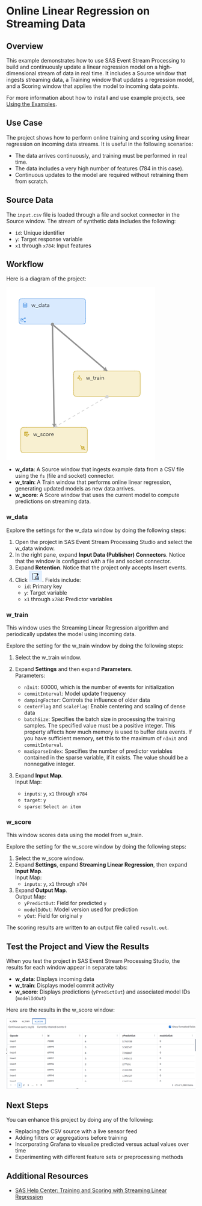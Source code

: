 # Online Linear Regression on Streaming Data

## Overview

This example demonstrates how to use SAS Event Stream Processing to build and continuously update a linear regression model on a high-dimensional stream of data in real time. It includes a Source window that ingests streaming data, a Training window that updates a regression model, and a Scoring window that applies the model to incoming data points.

For more information about how to install and use example projects, see [Using the Examples](https://github.com/sassoftware/esp-studio-examples#using-the-examples).

## Use Case

The project shows how to perform online training and scoring using linear regression on incoming data streams. It is useful in the following scenarios:
- The data arrives continuously, and training must be performed in real time.
- The data includes a very high number of features (784 in this case).
- Continuous updates to the model are required without retraining them from scratch.

## Source Data

The `input.csv` file is loaded through a file and socket connector in the Source window. The stream of synthetic data includes the following:
  - `id`: Unique identifier
  - `y`: Target response variable
  - `x1` through `x784`: Input features

## Workflow
<!-- changed "figure" to "image" since an editor recently told me that the term "figure" is outdated -->
Here is a diagram of the project:

![Diagram of the project](img/diagram.png "Diagram of the project")

- **w_data**: A Source window that ingests example data from a CSV file using the `fs` (file and socket) connector.
- **w_train**: A Train window that performs online linear regression, generating updated models as new data arrives.
- **w_score**: A Score window that uses the current model to compute predictions on streaming data.

### w_data

Explore the settings for the w_data window by doing the following steps:
1. Open the project in SAS Event Stream Processing Studio and select the w_data window.
2. In the right pane, expand **Input Data (Publisher) Connectors**. Notice that the window is configured with a file and socket connector.
3. Expand **Retention**. Notice that the project only accepts Insert events.
4. Click ![Output Schema](img/output-schema-icon.png "Output Schema"). Fields include:
   - `id`: Primary key
   - `y`: Target variable
   - `x1` through `x784`: Predictor variables

### w_train

This window uses the Streaming Linear Regression algorithm and periodically updates the model using incoming data.

Explore the setting for the w_train window by doing the following steps:
1. Select the w_train window.
2. Expand **Settings** and then expand **Parameters**.  
Parameters:
    - `nInit`: 60000, which is the number of events for initialization
    - `commitInterval`: Model update frequency
    - `dampingFactor`: Controls the influence of older data
    - `centerFlag` and `scaleFlag`: Enable centering and scaling of dense data
    - `batchSize`: Specifies the batch size in processing the training samples. The specified value must be a positive integer. This property affects how much memory is used to buffer data events. If you have sufficient memory, set this to the maximum of `nInit` and `commitInterval`.
    - `maxSparseIndex`: Specifies the number of predictor variables contained in the sparse variable, if it exists. The value should be a nonnegative integer.

3. Expand **Input Map**.  
Input Map:
    - `inputs`: `y`, `x1` through `x784`
    - `target`: `y`
    - `sparse`: `Select an item`

### w_score

This window scores data using the model from w_train.

Explore the setting for the w_score window by doing the following steps:
1. Select the w_score window.
2. Expand **Settings**, expand **Streaming Linear Regression**, then expand **Input Map**.  
Input Map:
    - `inputs`: `y`, `x1` through `x784`
3. Expand **Output Map**.  
Output Map:
    - `yPredictOut`: Field for predicted `y`
    - `modelIdOut`: Model version used for prediction
    - `yOut`: Field for original `y`

The scoring results are written to an output file called `result.out`.

## Test the Project and View the Results
<!-- Not sure if we should include language telling the user to let the project run until it hits the 70000th id, otherwise the w_train and w_score tabs are empty -->
When you test the project in SAS Event Stream Processing Studio, the results for each window appear in separate tabs:

- **w_data**: Displays incoming data
- **w_train**: Displays model commit activity
- **w_score**: Displays predictions (`yPredictOut`) and associated model IDs (`modelIdOut`)

Here are the results in the w_score window:

![w_score tab](img/w_score.png "w_score tab")

## Next Steps

You can enhance this project by doing any of the following:
- Replacing the CSV source with a live sensor feed
- Adding filters or aggregations before training
- Incorporating Grafana to visualize predicted versus actual values over time
- Experimenting with different feature sets or preprocessing methods

## Additional Resources

- [SAS Help Center: Training and Scoring with Streaming Linear Regression](https://go.documentation.sas.com/doc/en/espcdc/default/espan/p07btvrqyc27h0n106jmlsrfj053.htm#p0vhvkecejjsgkn1r6oxe1446bde)
